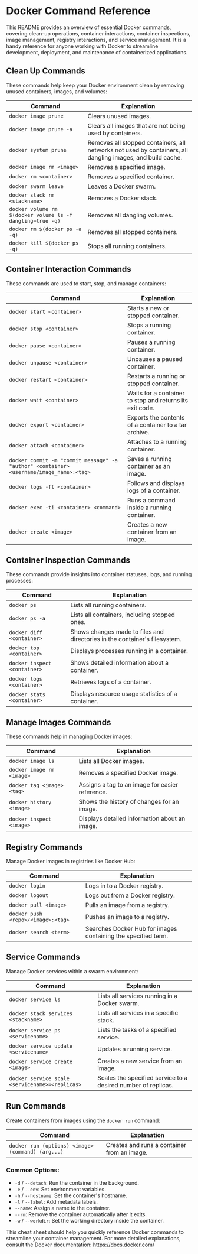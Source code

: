 # Docker Command Reference

This README provides an overview of essential Docker commands, covering clean-up operations, container interactions, container inspections, image management, registry interactions, and service management. It is a handy reference for anyone working with Docker to streamline development, deployment, and maintenance of containerized applications.

## Clean Up Commands
These commands help keep your Docker environment clean by removing unused containers, images, and volumes:

| Command | Explanation |
|---------|-------------|
| `docker image prune` | Clears unused images. |
| `docker image prune -a` | Clears all images that are not being used by containers. |
| `docker system prune` | Removes all stopped containers, all networks not used by containers, all dangling images, and build cache. |
| `docker image rm <image>` | Removes a specified image. |
| `docker rm <container>` | Removes a specified container. |
| `docker swarm leave` | Leaves a Docker swarm. |
| `docker stack rm <stackname>` | Removes a Docker stack. |
| `docker volume rm $(docker volume ls -f dangling=true -q)` | Removes all dangling volumes. |
| `docker rm $(docker ps -a -q)` | Removes all stopped containers. |
| `docker kill $(docker ps -q)` | Stops all running containers. |

## Container Interaction Commands
These commands are used to start, stop, and manage containers:

| Command | Explanation |
|---------|-------------|
| `docker start <container>` | Starts a new or stopped container. |
| `docker stop <container>` | Stops a running container. |
| `docker pause <container>` | Pauses a running container. |
| `docker unpause <container>` | Unpauses a paused container. |
| `docker restart <container>` | Restarts a running or stopped container. |
| `docker wait <container>` | Waits for a container to stop and returns its exit code. |
| `docker export <container>` | Exports the contents of a container to a tar archive. |
| `docker attach <container>` | Attaches to a running container. |
| `docker commit -m "commit message" -a "author" <container> <username/image_name>:<tag>` | Saves a running container as an image. |
| `docker logs -ft <container>` | Follows and displays logs of a container. |
| `docker exec -ti <container> <command>` | Runs a command inside a running container. |
| `docker create <image>` | Creates a new container from an image. |

## Container Inspection Commands
These commands provide insights into container statuses, logs, and running processes:

| Command | Explanation |
|---------|-------------|
| `docker ps` | Lists all running containers. |
| `docker ps -a` | Lists all containers, including stopped ones. |
| `docker diff <container>` | Shows changes made to files and directories in the container's filesystem. |
| `docker top <container>` | Displays processes running in a container. |
| `docker inspect <container>` | Shows detailed information about a container. |
| `docker logs <container>` | Retrieves logs of a container. |
| `docker stats <container>` | Displays resource usage statistics of a container. |

## Manage Images Commands
These commands help in managing Docker images:

| Command | Explanation |
|---------|-------------|
| `docker image ls` | Lists all Docker images. |
| `docker image rm <image>` | Removes a specified Docker image. |
| `docker tag <image> <tag>` | Assigns a tag to an image for easier reference. |
| `docker history <image>` | Shows the history of changes for an image. |
| `docker inspect <image>` | Displays detailed information about an image. |

## Registry Commands
Manage Docker images in registries like Docker Hub:

| Command | Explanation |
|---------|-------------|
| `docker login` | Logs in to a Docker registry. |
| `docker logout` | Logs out from a Docker registry. |
| `docker pull <image>` | Pulls an image from a registry. |
| `docker push <repo>/<image>:<tag>` | Pushes an image to a registry. |
| `docker search <term>` | Searches Docker Hub for images containing the specified term. |

## Service Commands
Manage Docker services within a swarm environment:

| Command | Explanation |
|---------|-------------|
| `docker service ls` | Lists all services running in a Docker swarm. |
| `docker stack services <stackname>` | Lists all services in a specific stack. |
| `docker service ps <servicename>` | Lists the tasks of a specified service. |
| `docker service update <servicename>` | Updates a running service. |
| `docker service create <image>` | Creates a new service from an image. |
| `docker service scale <servicename>=<replicas>` | Scales the specified service to a desired number of replicas. |

## Run Commands
Create containers from images using the `docker run` command:

| Command | Explanation |
|---------|-------------|
| `docker run (options) <image> (command) (arg...)` | Creates and runs a container from an image. |

### Common Options:
- `-d` / `--detach`: Run the container in the background.
- `-e` / `--env`: Set environment variables.
- `-h` / `--hostname`: Set the container's hostname.
- `-l` / `--label`: Add metadata labels.
- `--name`: Assign a name to the container.
- `--rm`: Remove the container automatically after it exits.
- `-w` / `--workdir`: Set the working directory inside the container.

This cheat sheet should help you quickly reference Docker commands to streamline your container management. For more detailed explanations, consult the Docker documentation: https://docs.docker.com/

